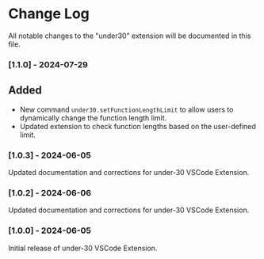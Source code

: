 # Change Log

All notable changes to the "under30" extension will be documented in this file.

### [1.1.0] - 2024-07-29

## Added
- New command `under30.setFunctionLengthLimit` to allow users to dynamically change the function length limit.
- Updated extension to check function lengths based on the user-defined limit.

### [1.0.3] - 2024-06-05

Updated documentation and corrections for under-30 VSCode Extension.

### [1.0.2] - 2024-06-06

Updated documentation and corrections for under-30 VSCode Extension.

### [1.0.0] - 2024-06-05

Initial release of under-30 VSCode Extension.
